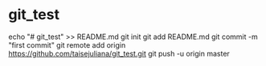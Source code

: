 # git_test
echo "# git_test" >> README.md
git init
git add README.md
git commit -m "first commit"
git remote add origin https://github.com/taisejuliana/git_test.git
git push -u origin master
                
